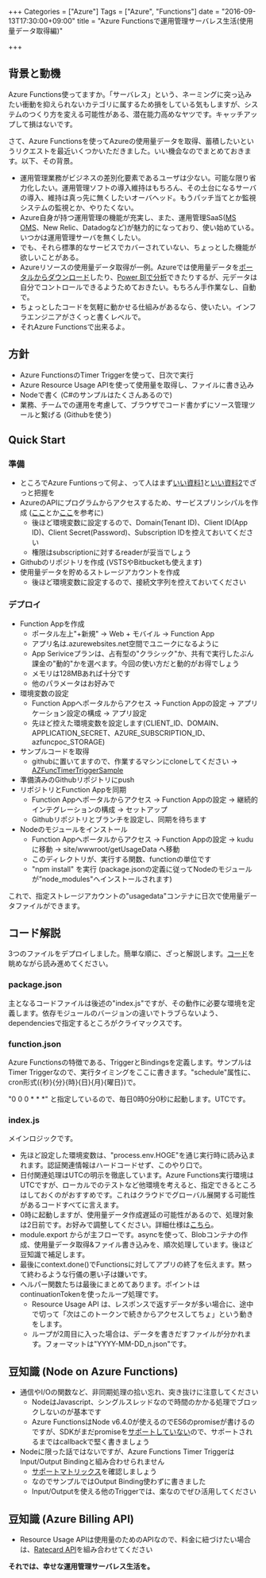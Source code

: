 +++
Categories = ["Azure"]
Tags = ["Azure", "Functions"]
date = "2016-09-13T17:30:00+09:00"
title = "Azure Functionsで運用管理サーバレス生活(使用量データ取得編)"

+++

## 背景と動機
Azure Functions使ってますか。「サーバレス」という、ネーミングに突っ込みたい衝動を抑えられないカテゴリに属するため損をしている気もしますが、システムのつくり方を変える可能性がある、潜在能力高めなヤツです。キャッチアップして損はないです。

さて、Azure Functionsを使ってAzureの使用量データを取得、蓄積したいというリクエストを最近いくつかいただきました。いい機会なのでまとめておきます。以下、その背景。

* 運用管理業務がビジネスの差別化要素であるユーザは少ない。可能な限り省力化したい。運用管理ソフトの導入維持はもちろん、その土台になるサーバの導入、維持は真っ先に無くしたいオーバヘッド。もうパッチ当てとか監視システムの監視とか、やりたくない。
* Azure自身が持つ運用管理の機能が充実し、また、運用管理SaaS([MS OMS](https://www.microsoft.com/ja-jp/server-cloud/products-operations-management-suite.aspx)、New Relic、Datadogなど)が魅力的になっており、使い始めている。いつかは運用管理サーバを無くしたい。
* でも、それら標準的なサービスでカバーされていない、ちょっとした機能が欲しいことがある。
* Azureリソースの使用量データ取得が一例。Azureでは使用量データを[ポータルからダウンロード](https://azure.microsoft.com/ja-jp/documentation/articles/billing-understand-your-bill/)したり、[Power BIで分析](https://powerbi.microsoft.com/ja-jp/documentation/powerbi-content-pack-azure-enterprise/)できたりするが、元データは自分でコントロールできるようためておきたい。もちろん手作業なし、自動で。
* ちょっとしたコードを気軽に動かせる仕組みがあるなら、使いたい。インフラエンジニアがさくっと書くレベルで。
* それAzure Functionsで出来るよ。

## 方針
* Azure FunctionsのTimer Triggerを使って、日次で実行
* Azure Resource Usage APIを使って使用量を取得し、ファイルに書き込み
* Nodeで書く (C#のサンプルはたくさんあるので)
* 業務、チームでの運用を考慮して、ブラウザでコード書かずにソース管理ツールと繋げる (Githubを使う)

## Quick Start

### 準備
* ところでAzure Funtionsって何よ、って人はまず[いい資料1](https://blogs.technet.microsoft.com/azure-sa-members/azurefunctions/)と[いい資料2](https://buchizo.wordpress.com/2016/06/04/azure-functions-overview-and-under-the-hood/)でざっと把握を
* AzureのAPIにプログラムからアクセスするため、サービスプリンシパルを作成 ([ここ](https://doc.co/66mYfB)とか[ここ](https://azure.microsoft.com/ja-jp/documentation/articles/resource-group-authenticate-service-principal/)を参考に)
  * 後ほど環境変数に設定するので、Domain(Tenant ID)、Client ID(App ID)、Client Secret(Password)、Subscription IDを控えておいてください
  * 権限はsubscriptionに対するreaderが妥当でしょう
* Githubのリポジトリを作成 (VSTSやBitbucketも使えます)
* 使用量データを貯めるストレージアカウントを作成
  * 後ほど環境変数に設定するので、接続文字列を控えておいてください

### デプロイ
* Function Appを作成
  * ポータル左上"+新規" -> Web + モバイル -> Function App
  * アプリ名は.azurewebsites.net空間でユニークになるように
  * App Seriviceプランは、占有型の"クラシック"か、共有で実行したぶん課金の"動的"かを選べます。今回の使い方だと動的がお得でしょう
  * メモリは128MBあれば十分です
  * 他のパラメータはお好みで
* 環境変数の設定
  * Function Appへポータルからアクセス -> Function Appの設定 -> アプリケーション設定の構成 -> アプリ設定
  * 先ほど控えた環境変数を設定します(CLIENT_ID、DOMAIN、APPLICATION_SECRET、AZURE_SUBSCRIPTION_ID、azfuncpoc_STORAGE)
* サンプルコードを取得
  * githubに置いてますので、作業するマシンにcloneしてください -> [AZFuncTimerTriggerSample](https://github.com/ToruMakabe/AZFuncTimerTriggerSample)
* 準備済みのGithubリポジトリにpush
* リポジトリとFunction Appを同期
  * Function Appへポータルからアクセス -> Function Appの設定 -> 継続的インテグレーションの構成 -> セットアップ
  * Githubリポジトリとブランチを設定し、同期を待ちます
* Nodeのモジュールをインストール
  * Function Appへポータルからアクセス -> Function Appの設定 -> kuduに移動 -> site/wwwroot/getUsageData へ移動
  * このディレクトリが、実行する関数、functionの単位です
  * "npm install" を実行 (package.jsonの定義に従ってNodeのモジュールが”node_modules"へインストールされます)

これで、指定ストレージアカウントの"usagedata"コンテナに日次で使用量データファイルができます。

## コード解説
3つのファイルをデプロイしました。簡単な順に、ざっと解説します。[コード](https://github.com/ToruMakabe/AZFuncTimerTriggerSample)を眺めながら読み進めてください。

### package.json
主となるコードファイルは後述の"index.js"ですが、その動作に必要な環境を定義します。依存モジュールのバージョンの違いでトラブらないよう、dependenciesで指定するところがクライマックスです。

### function.json
Azure Functionsの特徴である、TriggerとBindingsを定義します。サンプルはTimer Triggerなので、実行タイミングをここに書きます。"schedule"属性に、cron形式({秒}{分}{時}{日}{月}{曜日})で。

"0 0 0 * * *" と指定しているので、毎日0時0分0秒に起動します。UTCです。

### index.js
メインロジックです。

* 先ほど設定した環境変数は、"process.env.HOGE"を通じ実行時に読み込まれます。認証関連情報はハードコードせず、このやり口で。
* 日付関連処理はUTCの明示を徹底しています。Azure Functions実行環境はUTCですが、ローカルでのテストなど他環境を考えると、指定できるところはしておくのがおすすめです。これはクラウドでグローバル展開する可能性があるコードすべてに言えます。
* 0時に起動しますが、使用量データ作成遅延の可能性があるので、処理対象は2日前です。お好みで調整してください。詳細仕様は[こちら](https://msdn.microsoft.com/en-us/library/azure/mt219001.aspx)。
* module.export からが主フローです。asyncを使って、Blobコンテナの作成、使用量データ取得&ファイル書き込みを、順次処理しています。後ほど豆知識で補足します。
* 最後にcontext.done()でFunctionsに対してアプリの終了を伝えます。黙って終わるような行儀の悪い子は嫌いです。
* ヘルパー関数たちは最後にまとめてあります。ポイントはcontinuationTokenを使ったループ処理です。
  * Resource Usage API は、レスポンスで返すデータが多い場合に、途中で切って「次はこのトークンで続きからアクセスしてちょ」という動きをします。
  * ループが2周目に入った場合は、データを書きだすファイルが分かれます。フォーマットは"YYYY-MM-DD_n.json"です。

## 豆知識 (Node on Azure Functions)
* 通信やI/Oの関数など、非同期処理の拾い忘れ、突き抜けに注意してください
  * NodeはJavascript、シングルスレッドなので時間のかかる処理でブロックしないのが基本です
  * Azure FunctionsはNode v6.4.0が使えるのでES6のpromiseが書けるのですが、SDKがまだpromiseを[サポートしていない](https://github.com/Azure/azure-sdk-for-node/issues/1450)ので、サポートされるまではcallbackで堅く書きましょう
* Nodeに限った話ではないですが、Azure Functions Timer TriggerはInput/Output Bindingと組み合わせられません
  * [サポートマトリックス](https://azure.microsoft.com/ja-jp/documentation/articles/functions-reference/#-7)を確認しましょう
  * なのでサンプルではOutput Binding使わずに書きました
  * Input/Outputを使える他のTriggerでは、楽なのでぜひ活用してください

## 豆知識 (Azure Billing API)
* Resource Usage APIは使用量のためのAPIなので、料金に紐づけたい場合は、[Ratecard API](https://azure.microsoft.com/ja-jp/documentation/articles/billing-usage-rate-card-overview/)を組み合わせてください



**それでは、幸せな運用管理サーバレス生活を。**
